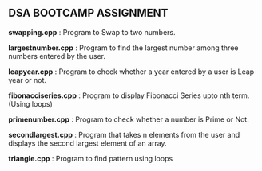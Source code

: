 DSA BOOTCAMP ASSIGNMENT
------------------------

**swapping.cpp** : Program to Swap to two numbers.

**largestnumber.cpp** : Program to find the largest number among three numbers entered by the user.

**leapyear.cpp** : Program to check whether a year entered by a user is Leap year or not.

**fibonacciseries.cpp** :  Program to display Fibonacci Series upto nth term.(Using loops)

**primenumber.cpp** :  Program to check whether a number is Prime or Not.

**secondlargest.cpp** : Program that takes n elements from the user and displays the second largest element of an array.

**triangle.cpp** : Program to find  pattern using loops
